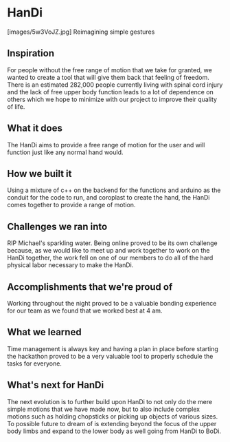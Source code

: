 # HanDi
[images/5w3VoJZ.jpg]
Reimagining simple gestures
## Inspiration
For people without the free range of motion that we take for granted, we wanted to create a tool that will give them back that feeling of freedom. There is an estimated 282,000 people currently living with spinal cord injury and the lack of free upper body function leads to a lot of dependence on others which we hope to minimize with our project to improve their quality of life.
## What it does
The HanDi aims to provide a free range of motion for the user and will function just like any normal hand would. 
## How we built it
Using a mixture of c++ on the backend for the functions and arduino as the conduit for the code to run, and coroplast to create the hand, the HanDi comes together to provide a range of motion.
## Challenges we ran into
RIP Michael's sparkling water. Being online proved to be its own challenge because, as we would like to meet up and work together to work on the HanDi together, the work fell on one of our members to do all of the hard physical labor necessary to make the HanDi.
## Accomplishments that we're proud of
Working throughout the night proved to be a valuable bonding experience for our team as we found that we worked best at 4 am.
## What we learned
Time management is always key and having a plan in place before starting the hackathon proved to be a very valuable tool to properly schedule the tasks for everyone.
## What's next for HanDi
The next evolution is to further build upon HanDi to not only do the mere simple motions that we have made now, but to also include complex motions such as holding chopsticks or picking up objects of various sizes. To possible future to dream of is extending beyond the focus of the upper body limbs and expand to the lower body as well going from HanDi to BoDi.
